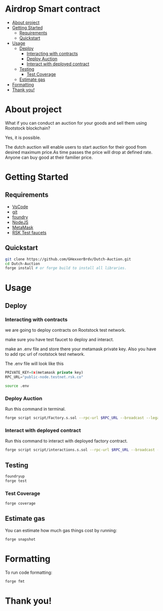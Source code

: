 # Airdrop Smart contract

- [About project](#about-project)
- [Getting Started](#getting-started)
  - [Requirements](#requirements)
  - [Quickstart](#quickstart)
- [Usage](#usage)
  - [Deploy](#deploy)
    - [Interacting with contracts](#interacting-with-contracts)
    - [Deploy Auction](#deploy-token-and-airdrop-contract)
    - [Interact with deployed contract](#interact-with-deployed-contract)
  - [Testing](#testing)
    - [Test Coverage](#test-coverage)
  - [Estimate gas](#estimate-gas)
- [Formatting](#formatting)
- [Thank you!](#thank-you)

# About project

What if you can conduct an auction for your goods and sell them using Rootstock blockchain?

Yes, it is possible.

The dutch auction will enable users to start auction for their good from desired maximum price.As time passes the price will drop at defined rate. Anyone can buy good at their familier price.

# Getting Started

## Requirements

- [VsCode](https://code.visualstudio.com/download)
- [git](https://git-scm.com/book/en/v2/Getting-Started-Installing-Git)
- [foundry](https://getfoundry.sh/)
- [NodeJS](https://nodejs.org/en/download)
- [MetaMask](https://metamask.io/en-GB/download)
- [RSK Test faucets](https://faucet.rootstock.io/)

## Quickstart

```bash
git clone https://github.com/GHexxerBrdv/Dutch-Auction.git
cd Dutch-Auction
forge install # or forge build to install all libraries.
```

# Usage

## Deploy 

### Interacting with contracts

we are going to deploy contracts on Rootstock test network.

make sure you have test faucet to deploy and interact.

make an .env file and store there your metamask private key. Also you have to add rpc url of rootstock test network. 

The .env file will look like this

```js
PRIVATE_KEY=0x(metamask private key)
RPC_URL="public-node.testnet.rsk.co"
```

```bash
source .env
```

### Deploy Auction

Run this command in terminal.

```bash
forge script script/Factory.s.sol --rpc-url $RPC_URL --broadcast --legacy
```

### Interact with deployed contract

Run this command to interact with deployed factory contract.

```bash
forge script script/interactions.s.sol --rpc-url $RPC_URL --broadcast --legacy
```

## Testing

```bash
foundryup
forge test
```

### Test Coverage

```bash
forge coverage
```

## Estimate gas

You can estimate how much gas things cost by running:

```bash
forge snapshot
```

# Formatting

To run code formatting:
```bash
forge fmt
```

# Thank you!